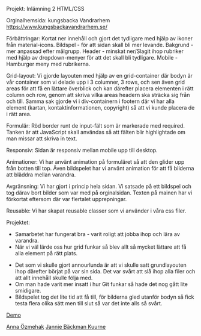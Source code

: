 Projekt: Inlämning 2 HTML/CSS

Orginalhemsida: kungsbacka Vandrarhem https://www.kungsbackavandrarhem.se/

Förbättringar:
Kortat ner innehåll och gjort det tydligare med hjälp av ikoner från material-icons.
Bildspel - för att sidan skall bli mer levande.
Bakgrund - mer anpassad efter målgrupp.
Header - minskat ner/Slagit ihop rubriker med hjälp av dropdown-menyer för att det skall bli tydligare.
Mobile -  Hamburger meny med rubrikerna. 

Grid-layout:
Vi gjorde layouten med hjälp av en grid-container där bodyn är vår container som vi delade upp i 3 columner, 3 rows, och sen även grid areas för att få en lättare överblick och kan därefter placera elementen i rätt column och row, genom att skriva vilka areas headern ska sträcka sig från och till. Samma sak gjorde vi i div-containern i footern där vi har alla element (kartan, kontaktinformationen, copyright) så att vi kunde placera de i rätt area.

Formulär:
Röd border runt de input-fält som är markerade med required. Tanken är att JavaScript skall användas så att fälten blir highlightade om man missar att skriva in text.

Responsiv: 
Sidan är responsiv mellan mobile upp till desktop. 

Animationer:
Vi har använt animation på formuläret så att den glider upp från botten till top. Även bildspelet har vi använt animation för att få bilderna att bläddra mellan varandra. 

Avgränsning:
Vi har gjort i princip hela sidan. Vi satsade på ett bildspel och tog därav bort bilder som var med på orginalsidan. Texten på mainen har vi förkortat eftersom där var flertalet upprepningar. 

Reusable:
Vi har skapat reusable classer som vi använder i våra css filer. 

Projektet:
+ Samarbetet har fungerat bra - varit roligt att jobba ihop och lära av varandra.
+ När vi väl lärde oss hur grid funkar så blev allt så mycket lättare att få alla element på rätt plats. 
- Det som vi skulle gjort annourlunda är att vi skulle satt grundlayouten ihop därefter börjat på var sin sida. 
    Det var svårt att slå ihop alla filer och att allt innehåll skulle följa med.
- Om man hade varit mer insatt i hur Git funkar så hade det nog gått lite smidigare.
- Bildspelet tog det lite tid att få till, för bilderna gled utanför bodyn så fick testa flera olika sätt men till slut så var det inte alls så svårt. 

[Demo](https://a-ozmehak.github.io/Modernized-webpage/)


[Anna Özmehak](https://github.com/A-Ozmehak)
[Jannie Bäckman Kuurne](https://github.com/Jannie87)
